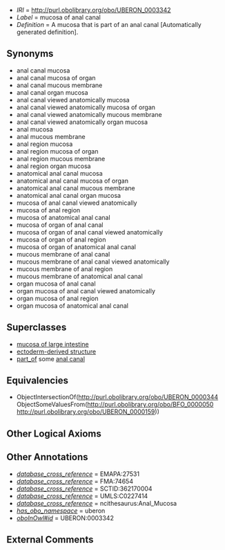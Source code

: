  * *IRI* = http://purl.obolibrary.org/obo/UBERON_0003342
 * *Label* = mucosa of anal canal
 * *Definition* = A mucosa that is part of an anal canal [Automatically generated definition].

## Synonyms

 * anal canal mucosa
 * anal canal mucosa of organ
 * anal canal mucous membrane
 * anal canal organ mucosa
 * anal canal viewed anatomically mucosa
 * anal canal viewed anatomically mucosa of organ
 * anal canal viewed anatomically mucous membrane
 * anal canal viewed anatomically organ mucosa
 * anal mucosa
 * anal mucous membrane
 * anal region mucosa
 * anal region mucosa of organ
 * anal region mucous membrane
 * anal region organ mucosa
 * anatomical anal canal mucosa
 * anatomical anal canal mucosa of organ
 * anatomical anal canal mucous membrane
 * anatomical anal canal organ mucosa
 * mucosa of anal canal viewed anatomically
 * mucosa of anal region
 * mucosa of anatomical anal canal
 * mucosa of organ of anal canal
 * mucosa of organ of anal canal viewed anatomically
 * mucosa of organ of anal region
 * mucosa of organ of anatomical anal canal
 * mucous membrane of anal canal
 * mucous membrane of anal canal viewed anatomically
 * mucous membrane of anal region
 * mucous membrane of anatomical anal canal
 * organ mucosa of anal canal
 * organ mucosa of anal canal viewed anatomically
 * organ mucosa of anal region
 * organ mucosa of anatomical anal canal

## Superclasses

 * [mucosa of large intestine](../../UBERON/07/UBERON_0001207.md)
 * [ectoderm-derived structure](../../UBERON/21/UBERON_0004121.md)
 * [part_of](../../BFO/50/BFO_0000050.md) some [anal canal](../../UBERON/59/UBERON_0000159.md)

## Equivalencies

 * ObjectIntersectionOf(<http://purl.obolibrary.org/obo/UBERON_0000344> ObjectSomeValuesFrom(<http://purl.obolibrary.org/obo/BFO_0000050> <http://purl.obolibrary.org/obo/UBERON_0000159>))

## Other Logical Axioms


## Other Annotations

 * *[database_cross_reference](../../ef/oboInOwl#hasDbXref.md)* = EMAPA:27531
 * *[database_cross_reference](../../ef/oboInOwl#hasDbXref.md)* = FMA:74654
 * *[database_cross_reference](../../ef/oboInOwl#hasDbXref.md)* = SCTID:362170004
 * *[database_cross_reference](../../ef/oboInOwl#hasDbXref.md)* = UMLS:C0227414
 * *[database_cross_reference](../../ef/oboInOwl#hasDbXref.md)* = ncithesaurus:Anal_Mucosa
 * *[has_obo_namespace](../../ce/oboInOwl#hasOBONamespace.md)* = uberon
 * *[oboInOwl#id](../../id/oboInOwl#id.md)* = UBERON:0003342

## External Comments

